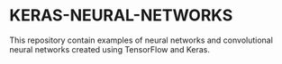 # KERAS-NEURAL-NETWORKS

This repository contain examples of neural networks and convolutional neural networks created using TensorFlow and Keras.
